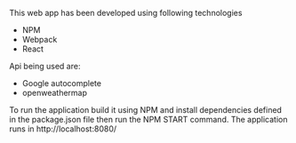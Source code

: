 This web app has been developed using following technologies
 - NPM
 - Webpack
 - React

Api being used are:
 - Google autocomplete
 - openweathermap

To run the application build it using NPM and install dependencies defined in the package.json file then run the NPM START command. The application runs in http://localhost:8080/